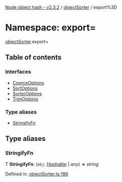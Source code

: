 [Node object hash - v2.3.2](../README.md) / [objectSorter](objectsorter.md) / export%3D

# Namespace: export=

[objectSorter](objectsorter.md).export=

## Table of contents

### Interfaces

- [CoerceOptions](../interfaces/objectsorter.export_.coerceoptions.md)
- [SortOptions](../interfaces/objectsorter.export_.sortoptions.md)
- [SorterOptions](../interfaces/objectsorter.export_.sorteroptions.md)
- [TrimOptions](../interfaces/objectsorter.export_.trimoptions.md)

### Type aliases

- [StringifyFn](objectsorter.export_.md#stringifyfn)

## Type aliases

### StringifyFn

Ƭ **StringifyFn**: (`obj`: [_Hashable_](../interfaces/hasher.export_.hashable.md) | _any_) => _string_

Defined in: [objectSorter.ts:186](https://github.com/SkeLLLa/node-object-hash/blob/b745be3/src/objectSorter.ts#L186)
